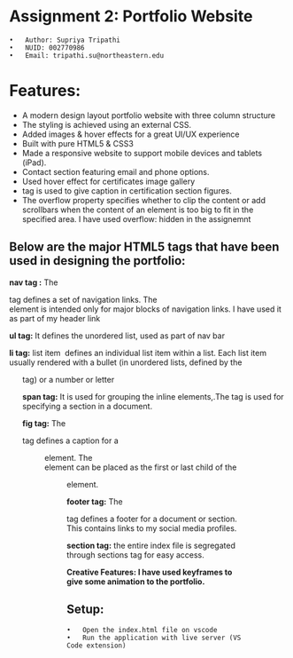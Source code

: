 
# Assignment 2: Portfolio Website

	•	Author: Supriya Tripathi
	•	NUID: 002770986
	•	Email: tripathi.su@northeastern.edu

# Features:



- A modern design layout portfolio website with three column structure
- The styling is achieved using an external CSS. 
- Added images & hover effects for a great UI/UX experience
- Built with pure HTML5 & CSS3
- Made a responsive website to support mobile devices and tablets (iPad). 
- Contact section featuring email and phone options. 
- Used hover effect for certificates image gallery
- <figcaption> tag is used to give caption in certification section figures.
- The overflow property specifies whether to clip the content or add scrollbars when the content of an element is too big to fit in the specified area. I have used overflow: hidden in the assignemnt

## Below are the major HTML5 tags that have been used in designing the portfolio: 

**nav tag :** The <nav> tag defines a set of navigation links. The <nav> element is intended only for major blocks of navigation links. I have used it as part of my header link

**ul tag:** It defines the unordered list, used as part of nav bar

**li tag:** list item  defines an individual list item within a list. Each list item usually rendered with a bullet (in unordered lists, defined by the <ul> tag) or a number or letter

**span tag:** It is used for grouping the inline elements,.The <span> tag is used for specifying a section in a document.

**fig tag:** The <figcaption> tag defines a caption for a <figure> element. The <figcaption> element can be placed as the first or last child of the <figure> element.

**footer tag:** The <footer> tag defines a footer for a document or section. This contains links to my social media profiles. 

**section tag:** the entire index file is segregated through sections tag for easy access. 


**Creative Features: I have used keyframes to give some animation to the portfolio.**
  
## Setup:
	•	Open the index.html file on vscode
	•	Run the application with live server (VS Code extension)
